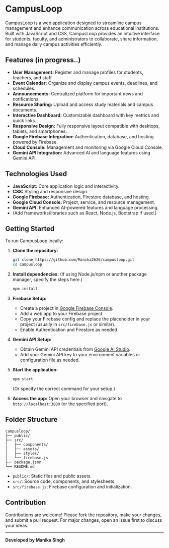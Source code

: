 # CampusLoop

CampusLoop is a web application designed to streamline campus management and enhance communication across educational institutions. Built with JavaScript and CSS, CampusLoop provides an intuitive interface for students, faculty, and administrators to collaborate, share information, and manage daily campus activities efficiently.

## Features (in progress..)

- **User Management:** Register and manage profiles for students, teachers, and staff.
- **Event Calendar:** Organize and display campus events, deadlines, and schedules.
- **Announcements:** Centralized platform for important news and notifications.
- **Resource Sharing:** Upload and access study materials and campus documents.
- **Interactive Dashboard:** Customizable dashboard with key metrics and quick links.
- **Responsive Design:** Fully responsive layout compatible with desktops, tablets, and smartphones.
- **Google Firebase Integration:** Authentication, database, and hosting powered by Firebase.
- **Cloud Console:** Management and monitoring via Google Cloud Console.
- **Gemini API Integration:** Advanced AI and language features using Gemini API.

## Technologies Used

- **JavaScript:** Core application logic and interactivity.
- **CSS:** Styling and responsive design.
- **Google Firebase:** Authentication, Firestore database, and hosting.
- **Google Cloud Console:** Project, service, and resource management.
- **Gemini API:** Enhanced AI-powered features and language processing.
- (Add frameworks/libraries such as React, Node.js, Bootstrap if used.)

## Getting Started

To run CampusLoop locally:

1. **Clone the repository:**
   ```bash
   git clone https://github.com/Manika2626/campusloop.git
   cd campusloop
   ```

2. **Install dependencies:**
   (If using Node.js/npm or another package manager, specify the steps here.)
   ```bash
   npm install
   ```

3. **Firebase Setup:**
   - Create a project in [Google Firebase Console](https://console.firebase.google.com/).
   - Add a web app to your Firebase project.
   - Copy your Firebase config and replace the placeholder in your project (usually in `src/firebase.js` or similar).
   - Enable Authentication and Firestore as needed.

4. **Gemini API Setup:**
   - Obtain Gemini API credentials from [Google AI Studio](https://aistudio.google.com/app/apikey).
   - Add your Gemini API key to your environment variables or configuration file as needed.

5. **Start the application:**
   ```bash
   npm start
   ```
   (Or specify the correct command for your setup.)

6. **Access the app:**
   Open your browser and navigate to `http://localhost:3000` (or the specified port).

## Folder Structure

```
campusloop/
├── public/
├── src/
│   ├── components/
│   ├── assets/
│   ├── styles/
│   └── firebase.js
├── package.json
└── README.md
```

- `public/`: Static files and public assets.
- `src/`: Source code, components, and stylesheets.
- `src/firebase.js`: Firebase configuration and initialization.

## Contribution

Contributions are welcome! Please fork the repository, make your changes, and submit a pull request. For major changes, open an issue first to discuss your ideas.



---

**Developed by Manika Singh**
